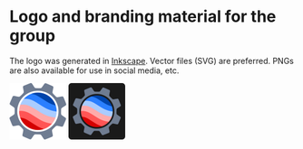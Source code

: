 # Logo and branding material for the group

The logo was generated in [Inkscape](https://inkscape.org). Vector files (SVG) are
preferred. PNGs are also available for use in social media, etc.

<img src="compgeolab.png" width="100">
<img src="compgeolab-dark-background.png" width="100">
